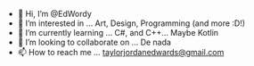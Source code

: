 - 👋 Hi, I’m @EdWordy
- 👀 I’m interested in ... Art, Design, Programming (and more :D!)
- 🌱 I’m currently learning ... C#, and C++... Maybe Kotlin
- 💞️ I’m looking to collaborate on ... De nada
- 📫 How to reach me ... taylorjordanedwards@gmail.com

<!---
EdWordy/EdWordy is a ✨ special ✨ repository because its `README.md` (this file) appears on your GitHub profile.
You can click the Preview link to take a look at your changes.
--->
